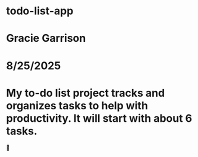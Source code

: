 # todo-list-app
# Gracie Garrison
# 8/25/2025
# My to-do list project tracks and organizes tasks to help with productivity. It will start with about 6 tasks.
🦖
